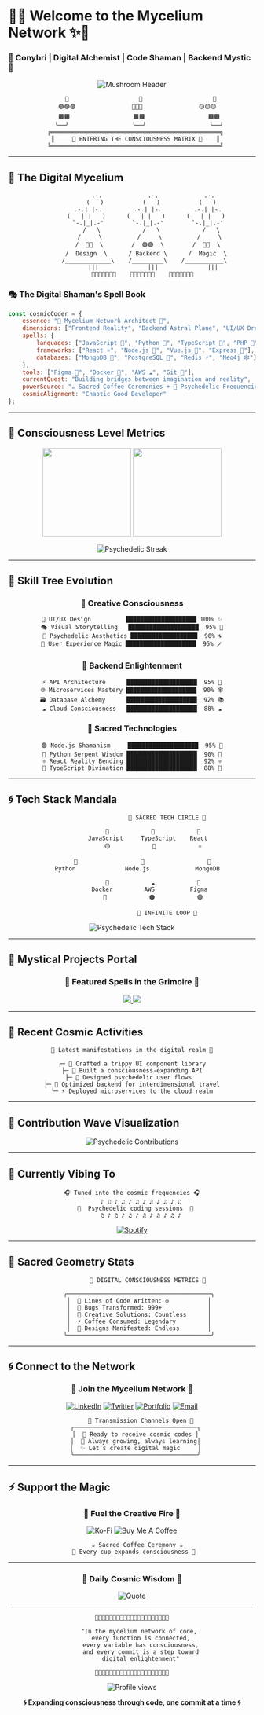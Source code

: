 # 🍄✨ Welcome to the Mycelium Network ✨🍄
### 🌈 Conybri | Digital Alchemist | Code Shaman | Backend Mystic 🌈

<div align="center">

![Mushroom Header](https://readme-typing-svg.herokuapp.com?font=Orbitron&size=28&duration=2000&pause=500&color=FF6B9D&background=1A1A2E00&center=true&vCenter=true&multiline=true&width=800&height=120&lines=%F0%9F%8D%84+Expanding+consciousness+through+code+%F0%9F%8D%84;%E2%9C%A8+Where+pixels+meet+psychedelia+%E2%9C%A8;%F0%9F%8C%80+Growing+digital+ecosystems+%F0%9F%8C%80)

```
     🍄                    🍄                    🍄
   🟣🟣🟣                🔴🔴🔴                🟡🟡🟡
    🟫🟫                  🟫🟫                  🟫🟫
    ╰──╯                  ╰──╯                  ╰──╯
  ╔════════════════════════════════════════════════╗
  ║     🌈 ENTERING THE CONSCIOUSNESS MATRIX 🌈    ║
  ╚════════════════════════════════════════════════╝
```

</div>

---

## 🧬 The Digital Mycelium

<div align="center">

```ascii
            .-.             .-.             .-.
           (   )           (   )           (   )
         .-.| |-.         .-.| |-.         .-.| |-.
        (   | |   )      (   | |   )      (   | |   )
         `-.|_|.-'        `-.|_|.-'        `-.|_|.-'
           /   \            /   \            /   \
          /     \          /     \          /     \
         /  🍄🍄  \        /  🟣🟣  \        /  🌈🌈  \
        /  Design  \      / Backend \      /  Magic  \
       /_____________\    /_________\    /___________\
            |||              |||              |||
      🌿🌿🌿🌿🌿🌿🌿    🌿🌿🌿🌿🌿🌿🌿    🌿🌿🌿🌿🌿🌿🌿
```

</div>

### 🎭 The Digital Shaman's Spell Book

```javascript
const cosmicCoder = {
    essence: "🍄 Mycelium Network Architect 🍄",
    dimensions: ["Frontend Reality", "Backend Astral Plane", "UI/UX Dreamscape"],
    spells: {
        languages: ["JavaScript 🌈", "Python 🐍", "TypeScript 🔮", "PHP 🍄"],
        frameworks: ["React ⚛️", "Node.js 🌿", "Vue.js 💫", "Express 🌊"],
        databases: ["MongoDB 🍃", "PostgreSQL 🌌", "Redis ⚡", "Neo4j 🕸️"]
    },
    tools: ["Figma 🎨", "Docker 🐳", "AWS ☁️", "Git 🌳"],
    currentQuest: "Building bridges between imagination and reality",
    powerSource: "☕ Sacred Coffee Ceremonies + 🎵 Psychedelic Frequencies",
    cosmicAlignment: "Chaotic Good Developer"
};
```

---

## 🌈 Consciousness Level Metrics

<div align="center">

<img height="180em" src="https://github-readme-stats.vercel.app/api?username=Conybri&show_icons=true&theme=radical&include_all_commits=true&count_private=true&bg_color=0d1117&title_color=ff6b9d&icon_color=00f5ff&text_color=c9d1d9&border_color=30363d&border_radius=15"/>

<img height="180em" src="https://github-readme-stats.vercel.app/api/top-langs/?username=Conybri&layout=compact&langs_count=8&theme=radical&bg_color=0d1117&title_color=ff6b9d&text_color=c9d1d9&border_color=30363d&border_radius=15"/>

</div>

<div align="center">

![Psychedelic Streak](https://github-readme-streak-stats.herokuapp.com/?user=Conybri&theme=radical&background=0d1117&stroke=30363d&ring=ff6b9d&fire=00f5ff&currStreakLabel=c9d1d9&sideLabels=c9d1d9&currStreakNum=ff6b9d&sideNums=ff6b9d&dates=c9d1d9&border_radius=15)

</div>

---

## 🍄 Skill Tree Evolution

<div align="center">

### 🎨 Creative Consciousness
```
🌈 UI/UX Design          ████████████████████ 100% ✨
🎭 Visual Storytelling   ████████████████████  95% 🎪
🍄 Psychedelic Aesthetics ███████████████████  90% 🌀
🔮 User Experience Magic ████████████████████  95% 🪄
```

### 🧠 Backend Enlightenment
```
⚡ API Architecture      ████████████████████  95% 🚀
🌐 Microservices Mastery ████████████████████  90% 🕸️
🗃️ Database Alchemy      ████████████████████  92% 📚
☁️ Cloud Consciousness   ████████████████████  88% ☁️
```

### 🌿 Sacred Technologies
```
🟢 Node.js Shamanism     ████████████████████  95% 🌳
🐍 Python Serpent Wisdom ████████████████████  90% 🐍
⚛️ React Reality Bending ████████████████████  92% ⚛️
🔮 TypeScript Divination ████████████████████  88% 🔮
```

</div>

---

## 🌀 Tech Stack Mandala

<div align="center">

```
                    🍄 SACRED TECH CIRCLE 🍄
                          
            🌈            🔮            🌈
         JavaScript     TypeScript    React
            🟡            🔵            ⚛️
                          
      🐍                  🎯                  🌿
   Python              Node.js             MongoDB
                          
            🐳            ☁️            🎨
          Docker         AWS          Figma
            🔵            🟠            🟣
                          
                    🌈 INFINITE LOOP 🌈
```

<img src="https://skillicons.dev/icons?i=js,ts,python,nodejs,react,vue,html,css,mongodb,postgresql,docker,aws,figma,photoshop&theme=dark" alt="Psychedelic Tech Stack" />

</div>

---

## 🌙 Mystical Projects Portal

<div align="center">

### 🍄 Featured Spells in the Grimoire 🍄

<a href="https://github.com/Conybri/proyecto1">
  <img src="https://github-readme-stats.vercel.app/api/pin/?username=Conybri&repo=proyecto1&theme=radical&bg_color=0d1117&title_color=ff6b9d&text_color=c9d1d9&border_color=30363d&border_radius=15" />
</a>

<a href="https://github.com/Conybri/proyecto2">
  <img src="https://github-readme-stats.vercel.app/api/pin/?username=Conybri&repo=proyecto2&theme=radical&bg_color=0d1117&title_color=ff6b9d&text_color=c9d1d9&border_color=30363d&border_radius=15" />
</a>

</div>

---

## 🌈 Recent Cosmic Activities

<div align="center">

```
🍄 Latest manifestations in the digital realm 🍄

┌─ 🎨 Crafted a trippy UI component library
├─ 🔮 Built a consciousness-expanding API
├─ 🌈 Designed psychedelic user flows  
├─ 🍄 Optimized backend for interdimensional travel
└─ ⚡ Deployed microservices to the cloud realm
```

</div>

---

## 🌊 Contribution Wave Visualization

<div align="center">

![Psychedelic Contributions](https://github-readme-activity-graph.vercel.app/graph?username=Conybri&bg_color=0d1117&color=ff6b9d&line=00f5ff&point=ffffff&area=true&hide_border=true&theme=react-dark)

</div>

---

## 🎵 Currently Vibing To

<div align="center">

```
🎧 Tuned into the cosmic frequencies 🎧
     ♪ ♫ ♪ ♫ ♪ ♫ ♪ ♫ ♪ ♫ ♪ ♫
  🌈  Psychedelic coding sessions  🌈
     ♫ ♪ ♫ ♪ ♫ ♪ ♫ ♪ ♫ ♪ ♫ ♪
```

[![Spotify](https://spotify-recently-played-readme.vercel.app/api?user=tu_usuario_spotify&count=1&unique=true&width=400&bg_color=0d1117&border_color=ff6b9d)](https://open.spotify.com/user/tu_usuario_spotify)

</div>

---

## 🔮 Sacred Geometry Stats

<div align="center">

```
         🌟 DIGITAL CONSCIOUSNESS METRICS 🌟
         
    ╭─────────────────────────────────────────╮
    │  💫 Lines of Code Written: ∞           │
    │  🍄 Bugs Transformed: 999+             │
    │  🌈 Creative Solutions: Countless      │
    │  ⚡ Coffee Consumed: Legendary         │
    │  🎨 Designs Manifested: Endless        │
    ╰─────────────────────────────────────────╯
```

</div>

---

## 🌀 Connect to the Network

<div align="center">

### 🍄 Join the Mycelium Network 🍄

[![LinkedIn](https://img.shields.io/badge/LinkedIn-FF6B9D?style=for-the-badge&logo=linkedin&logoColor=white&labelColor=0d1117)](https://linkedin.com/in/tu-perfil)
[![Twitter](https://img.shields.io/badge/Twitter-00F5FF?style=for-the-badge&logo=twitter&logoColor=white&labelColor=0d1117)](https://twitter.com/tu-usuario)
[![Portfolio](https://img.shields.io/badge/Portfolio-FFD700?style=for-the-badge&logo=google-chrome&logoColor=white&labelColor=0d1117)](https://tu-portfolio.com)
[![Email](https://img.shields.io/badge/Email-FF69B4?style=for-the-badge&logo=gmail&logoColor=white&labelColor=0d1117)](mailto:tu-email@gmail.com)

```
     🌈 Transmission Channels Open 🌈
  ╭───────────────────────────────────╮
  │  📡 Ready to receive cosmic codes │
  │  🍄 Always growing, always learning│
  │  ✨ Let's create digital magic     │
  ╰───────────────────────────────────╯
```

</div>

---

## ⚡ Support the Magic

<div align="center">

### 🌟 Fuel the Creative Fire 🌟

[![Ko-Fi](https://img.shields.io/badge/Ko--fi-FF6B9D?style=for-the-badge&logo=ko-fi&logoColor=white&labelColor=0d1117)](https://ko-fi.com/conybri)
[![Buy Me A Coffee](https://img.shields.io/badge/Buy%20Me%20A%20Coffee-FFD700?style=for-the-badge&logo=buy-me-a-coffee&logoColor=black&labelColor=0d1117)](https://www.buymeacoffee.com/conybri)

```
   ☕ Sacred Coffee Ceremony ☕
 🍄 Every cup expands consciousness 🍄
```

</div>

---

<div align="center">

### 🌈 Daily Cosmic Wisdom 🌈

![Quote](https://quotes-github-readme.vercel.app/api?type=horizontal&theme=dark&border=true&quote=Reality%20is%20merely%20an%20illusion%2C%20albeit%20a%20very%20persistent%20one.%20In%20code%2C%20we%20create%20new%20realities.&author=Digital%20Einstein)

---

```
🍄✨🌈✨🍄✨🌈✨🍄✨🌈✨🍄✨🌈✨🍄✨🌈✨🍄

    "In the mycelium network of code,
     every function is connected,
     every variable has consciousness,
     and every commit is a step toward
     digital enlightenment"
     
🍄✨🌈✨🍄✨🌈✨🍄✨🌈✨🍄✨🌈✨🍄✨🌈✨🍄
```

<img src="https://komarev.com/ghpvc/?username=Conybri&label=Interdimensional+Visitors&color=ff6b9d&style=for-the-badge" alt="Profile views" />

**🌀 Expanding consciousness through code, one commit at a time 🌀**

</div>
